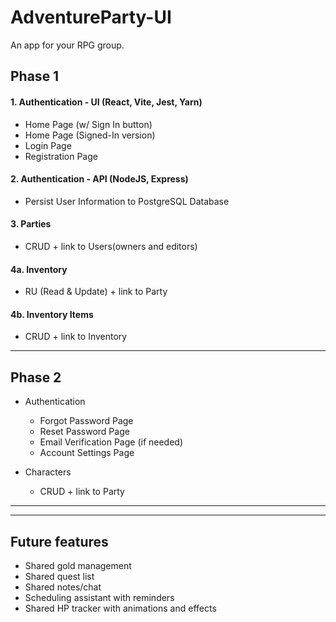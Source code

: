 # AdventureParty-UI
An app for your RPG group.

## Phase 1
#### 1. Authentication - UI (React, Vite, Jest, Yarn)
 - Home Page (w/ Sign In button)
 - Home Page (Signed-In version)
 - Login Page
 - Registration Page
     
#### 2. Authentication - API (NodeJS, Express)
 - Persist User Information to PostgreSQL Database
     
#### 3. Parties
 - CRUD + link to Users(owners and editors)

#### 4a. Inventory
 - RU (Read & Update) + link to Party

#### 4b. Inventory Items
 - CRUD + link to Inventory
----------
## Phase 2
- Authentication
  - Forgot Password Page
  - Reset Password Page
  - Email Verification Page (if needed)
  - Account Settings Page

- Characters
  - CRUD + link to Party


----------
----------
## Future features
- Shared gold management
- Shared quest list
- Shared notes/chat
- Scheduling assistant with reminders
- Shared HP tracker with animations and effects

